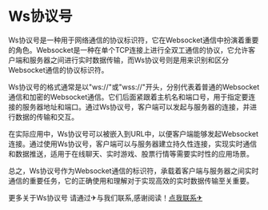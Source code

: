 # Ws协议号

Ws协议号是一种用于网络通信的协议标识符，它在Websocket通信中扮演着重要的角色。Websocket是一种在单个TCP连接上进行全双工通信的协议，它允许客户端和服务器之间进行实时数据传输，而Ws协议号则是用来识别和区分Websocket通信的协议标识符。

Ws协议号的格式通常是以"ws://"或"wss://"开头，分别代表着普通的Websocket通信和加密的Websocket通信。它们后面紧跟着主机名和端口号，用于指定要连接的服务器地址和端口。通过Ws协议号，客户端可以发起与服务器的连接，并进行数据的传输和交互。

在实际应用中，Ws协议号可以被嵌入到URL中，以便客户端能够发起Websocket连接。通过使用Ws协议号，客户端可以与服务器建立持久性连接，实现实时通信和数据推送，适用于在线聊天、实时游戏、股票行情等需要实时性的应用场景。

总之，Ws协议号作为Websocket通信的标识符，承载着客户端与服务器之间实时通信的重要任务，它的正确使用和理解对于实现高效的实时数据传输至关重要。

更多关于Ws协议号 请通过✈与我们联系,感谢阅读！[点我联系✈](https://us.G208.com)